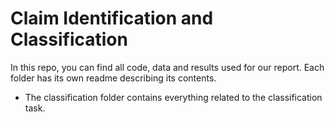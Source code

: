 # Claim Identification and Classification
In this repo, you can find all code, data and results used for our report. Each folder has its own readme describing its contents.

* The classification folder contains everything related to the classification task.